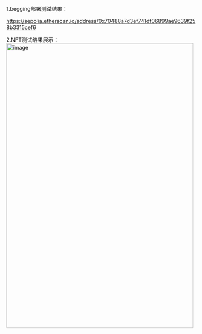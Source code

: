 1.begging部署测试结果：

https://sepolia.etherscan.io/address/0x70488a7d3ef741df06899ae9639f258b3315cef6

2.NFT测试结果展示：
<img width="494" height="754" alt="image" src="https://github.com/user-attachments/assets/c2906c1f-917e-4121-9215-ea24b4234dfe" />
